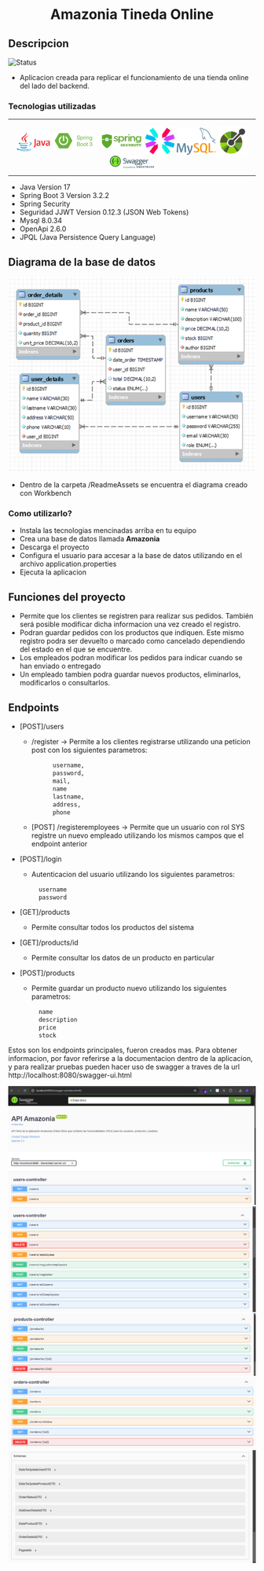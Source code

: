 <h1 align="center"> Amazonia Tineda Online</h1>


## Descripcion
![Status](https://img.shields.io/badge/STATUS-Completed-green
)

- Aplicacion creada para replicar el funcionamiento de una tienda online del lado del backend.

### Tecnologias utilizadas

---

<div align="center">
<img align="center" width="70px" alt="logoPrincipal" src="./readmeData/img/java.png">
<img align="center" width="90px" alt="logoPrincipal" src="./readmeData/img/spring.png">
<img align="center" width="90px" alt="logoPrincipal" src="./readmeData/img/spring-security.png">
<img align="center" width="60px" alt="logoPrincipal" src="./readmeData/img/jwt.png">
<img align="center" width="80px" alt="logoPrincipal" src="./readmeData/img/mysql.png">
<img align="center" width="60px" alt="logoPrincipal" src="./readmeData/img/open-api.png">
<img align="center" width="90px" alt="logoPrincipal" src="./readmeData/img/swagger.png">

</div>

---

- Java Version 17
- Spring Boot 3 Version 3.2.2
- Spring Security
- Seguridad JJWT Version 0.12.3 (JSON Web Tokens)
- Mysql 8.0.34
- OpenApi 2.6.0
- JPQL (Java Persistence Query Language)


## Diagrama de la base de datos

![Diagrama de la base de datos](./readmeData/img/database_design.png)

- Dentro de la carpeta /ReadmeAssets se encuentra el diagrama creado con Workbench

### Como utilizarlo?

- Instala las tecnologias mencinadas arriba en tu equipo
- Crea una base de datos llamada <b>Amazonia</b>
- Descarga el proyecto
- Configura el usuario para accesar a la base de datos utilizando en el archivo application.properties
- Ejecuta la aplicacion


## Funciones del proyecto

- Permite que los clientes se registren para realizar sus pedidos. También será posible modificar dicha informacion una vez creado el registro.
- Podran guardar pedidos con los productos que indiquen. Este mismo registro podra ser devuelto o marcado como cancelado dependiendo del estado en el que se encuentre.
- Los empleados podran modificar los pedidos para indicar cuando se han enviado o entregado
- Un empleado tambien podra guardar nuevos productos, eliminarlos, modificarlos o consultarlos.


## Endpoints

- [POST]/users
    - /register -> Permite a los clientes registrarse utilizando una peticion post con los siguientes parametros: 
    
                username, 
                password,
                mail,
                name
                lastname,
                address,
                phone
    - [POST] /registeremployees -> Permite que un usuario con rol SYS registre un nuevo empleado utilizando los mismos campos que el endpoint anterior

  
- [POST]/login
    - Autenticacion del usuario utilizando los siguientes parametros:
            
            username
            password

- [GET]/products
    - Permite consultar todos los productos del sistema

- [GET]/products/id
    - Permite consultar los datos de un producto en particular

- [POST]/products
    - Permite guardar un producto nuevo utilizando los siguientes parametros:

            name
            description
            price
            stock

Estos son los endpoints principales, fueron creados mas. Para obtener informacion, por favor referirse a la documentacion dentro de la aplicacion, y para realizar pruebas pueden hacer uso de swagger a traves de la url http://localhost:8080/swagger-ui.html

![Swagger](./readmeData/swagger1.png)
![Swagger](./readmeData/swagger2.png)
![Swagger](./readmeData/swagger3.png)
![Swagger](./readmeData/swagger4.png)
![Swagger](./readmeData/swagger5.png)
